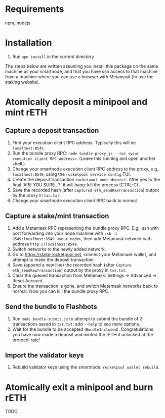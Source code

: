 # Requirements
npm, nodejs

# Installation
1. Run `npm install` in the current directory

The steps below are written assuming you install this package on the same
machine as your smartnode, and that you have ssh access to that machine from a
machine where you can use a browser with Metamask (to use the staking website).

# Atomically deposit a minipool and mint rETH

## Capture a deposit transaction
1. Find your execution client RPC address. Typically this will be `localhost:8545`.
2. Run the bundle proxy RPC: `node bundle-proxy.js --rpc <your execution client RPC address>`.
   (Leave this running and open another shell.)
3. Change your smartnode execution client RPC address to the proxy, e.g., `localhost:8549`, using
   the `rocketpool service config` TUI.
4. Create the deposit transaction `rocketpool node deposit`.
   After yes to the final 'ARE YOU SURE...?' it will hang: kill the process (CTRL-C).
5. Save the recorded hash (after `Captured eth_sendRawTransaction`) output by the proxy in `txs.txt`.
6. Change your smartnode execution client RPC back to normal.

## Capture a stake/mint transaction
1. Add a Metamask RPC representing the bundle proxy RPC.
   E.g., ssh with port forwarding into your node machine with `ssh -L 8549:localhost:8549 <your node>`,
   then add Metamask network with address `http://localhost:8549`.
2. Switch networks to the newly added network.
3. Go to <https://stake.rocketpool.net>, connect your Metamask wallet, and attempt to make the deposit transaction.
4. Save (append a new line) the recorded hash (after `Capture eth_sendRawTransaction`) output by the proxy in `txs.txt`.
5. Clear the queued transaction from Metamask: Settings -> Advanced -> Reset Account.
6. Ensure the transaction is gone, and switch Metamask networks back to normal. Now you can kill the bundle proxy RPC.

## Send the bundle to Flashbots
1. Run `node bundle-submit.js` to attempt to submit the bundle of 2 transactions saved in `txs.txt`; add `--help` to see more options.
2. Wait for the bundle to be accepted (`BundleIncluded`).
   Congratulations you have now made a deposit and minted the rETH it unlocked at the protocol rate!

## Import the validator keys
1. Rebuild validator keys using the smartnode: `rocketpool wallet rebuild`.

# Atomically exit a minipool and burn rETH
TODO
